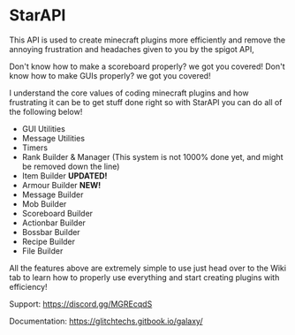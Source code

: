 # StarAPI

This API is used to create minecraft plugins more efficiently and remove the annoying frustration and headaches given to you by the spigot API,

Don't know how to make a scoreboard properly? we got you covered! 
Don't know how to make GUIs properly? we got you covered!

I understand the core values of coding minecraft plugins and how frustrating it can be to get stuff done right so with StarAPI you can do all of the following below!

* GUI Utilities
* Message Utilities
* Timers
* Rank Builder & Manager (This system is not 1000% done yet, and might be removed down the line)
* Item Builder **UPDATED!**
* Armour Builder **NEW!**
* Message Builder
* Mob Builder
* Scoreboard Builder
* Actionbar Builder
* Bossbar Builder
* Recipe Builder
* File Builder

All the features above are extremely simple to use just head over to the Wiki tab to learn how to properly use everything and start creating plugins with efficiency!

Support: https://discord.gg/MGREcqdS

Documentation: https://glitchtechs.gitbook.io/galaxy/
